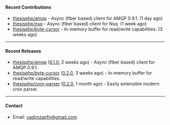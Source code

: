 #### Recent Contributions

- [thesisphp/amqp](https://github.com/thesisphp/amqp) - Async (fiber based) client for AMQP 0.9.1. (1 day ago)
- [thesisphp/nsq](https://github.com/thesisphp/nsq) - Async (fiber based) client for Nsq. (1 week ago)
- [thesisphp/byte-cursor](https://github.com/thesisphp/byte-cursor) - In-memory buffer for read/write capabilities. (3 weeks ago)

---

#### Recent Releases

- [thesisphp/amqp](https://github.com/thesisphp/amqp) ([0.1.0](https://github.com/thesisphp/amqp/releases/tag/0.1.0), 2 weeks ago) - Async (fiber based) client for AMQP 0.9.1.
- [thesisphp/byte-cursor](https://github.com/thesisphp/byte-cursor) ([0.2.0](https://github.com/thesisphp/byte-cursor/releases/tag/0.2.0), 3 weeks ago) - In-memory buffer for read/write capabilities.
- [thesisphp/cron-parser](https://github.com/thesisphp/cron-parser) ([0.2.0](https://github.com/thesisphp/cron-parser/releases/tag/0.2.0), 1 month ago) - Easily extensible modern cron parser.

---

#### Contact

- Email: [vadimzanfir@gmail.com](mailto://vadimzanfir@gmail.com)
